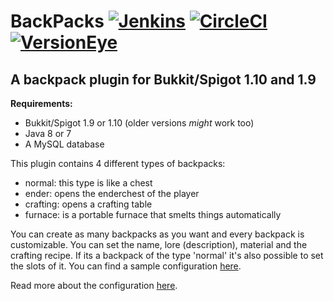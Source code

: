 # BackPacks [![Jenkins](https://michael1011.at/jenkins/buildStatus/icon?job=BackPacks)](https://michael1011.at/jenkins/job/BackPacks) [![CircleCI](https://circleci.com/gh/michael1011/BackPacks.svg?style=shield)](https://circleci.com/gh/michael1011/BackPacks) [![VersionEye](https://www.versioneye.com/user/projects/57de569bbf3e4c0049efe008/badge.svg)](https://www.versioneye.com/user/projects/57de569bbf3e4c0049efe008)

## A backpack plugin for Bukkit/Spigot 1.10 and 1.9

**Requirements:**
* Bukkit/Spigot 1.9 or 1.10 (older versions *might* work too)
* Java 8 or 7
* A MySQL database


This plugin contains 4 different types of backpacks:
* normal: this type is like a chest
* ender: opens the enderchest of the player
* crafting: opens a crafting table
* furnace: is a portable furnace that smelts things automatically

You can create as many backpacks as you want and every backpack is customizable. You can set the name, lore (description), material and the crafting recipe. If its a backpack of the type 'normal' it's also possible to set the slots of it. You can find a sample configuration [here](https://github.com/michael1011/BackPacks/blob/master/src/main/resources/config.yml).

Read more about the configuration [here](https://github.com/michael1011/BackPacks/wiki/).